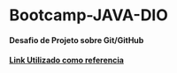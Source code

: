 # Bootcamp-JAVA-DIO

<h4>Desafio de Projeto sobre Git/GitHub<h4>

[Link Utilizado como referencia](https://markdown.net.br/sintaxe-basica/)
